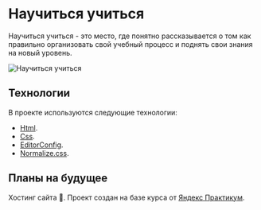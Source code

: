 # Научиться учиться 

Научиться учиться - это место, где понятно рассказывается о том как правильно организовать свой учебный процесс и поднять свои знания на новый уровень.

![Научиться учиться](https://avatars.mds.yandex.net/get-znatoki/1368855/AgACAgIAAxkDAAEE7K9ihQnyVGj9qx3CH0u4YMc0G8DrQgAC07wxG0DcKUidEsC4tTpAqAEAAwIAA3kAAyQE/orig)

## Технологии

В проекте используются следующие технологии:
* [Html](https://developer.mozilla.org/ru/docs/Learn/Getting_started_with_the_web/HTML_basics).
* [Css](https://developer.mozilla.org/ru/docs/Learn/Getting_started_with_the_web/CSS_basics).
* [EditorConfig](https://habr.com/ru/post/220131/).
* [Normalize.css](https://www.kobzarev.com/makeup/normalization-of-css-with-normalize-css/#:~:text=css-,Normalize.,%D0%B2%20%D1%81%D0%BE%D0%BE%D1%82%D0%B2%D0%B5%D1%82%D1%81%D1%82%D0%B2%D0%B8%D0%B8%20%D1%81%20%D1%81%D0%BE%D0%B2%D1%80%D0%B5%D0%BC%D0%B5%D0%BD%D0%BD%D1%8B%D0%BC%D0%B8%20%D1%81%D1%82%D0%B0%D0%BD%D0%B4%D0%B0%D1%80%D1%82%D0%B0%D0%BC%D0%B8.).

## Планы на будущее

Хостинг сайта 🚀.
Проект создан на базе курса от [Яндекс Практикум](https://practicum.yandex.ru/). 